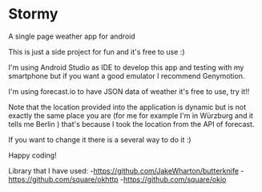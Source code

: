 # Stormy
A single page weather app for android

This is just a side project for fun and it's free to use :)

I'm using Android Studio as  IDE to develop this app and testing with my smartphone but if you want a good emulator I recommend Genymotion.

I'm using forecast.io to have JSON data of weather it's free to use, try it!!

Note that the location provided into the application is dynamic but is not exactly the same place you are (for me for example I'm in Würzburg and it tells me Berlin ) that's because I took the location from the API of forecast.

If you want to change it there is a several way to do it :)


Happy coding!

Library that I have used:
-https://github.com/JakeWharton/butterknife 
-https://github.com/square/okhttp
-https://github.com/square/okio
